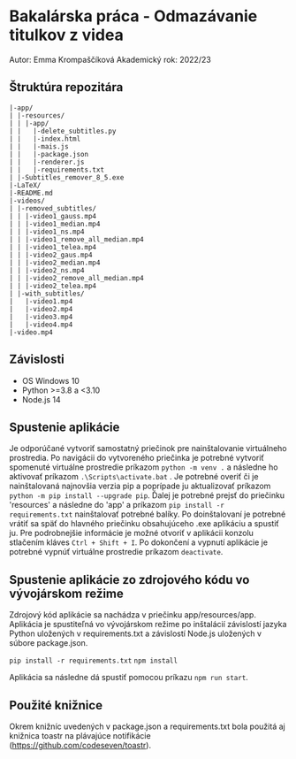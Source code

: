 # Bakalárska práca - Odmazávanie titulkov z videa

Autor: Emma Krompaščíková
Akademický rok: 2022/23

## Štruktúra repozitára
```CD-ROM
|-app/
| |-resources/
| | |-app/     
| |   |-delete_subtitles.py
| |   |-index.html
| |   |-mais.js
| |   |-package.json
| |   |-renderer.js
| |   |-requirements.txt
| |-Subtitles_remover_8_5.exe
|-LaTeX/
|-README.md
|-videos/
| |-removed_subtitles/
| | |-video1_gauss.mp4
| | |-video1_median.mp4
| | |-video1_ns.mp4
| | |-video1_remove_all_median.mp4
| | |-video1_telea.mp4
| | |-video2_gaus.mp4
| | |-video2_median.mp4
| | |-video2_ns.mp4
| | |-video2_remove_all_median.mp4
| | |-video2_telea.mp4
| |-with_subtitles/
|   |-video1.mp4
|   |-video2.mp4
|   |-video3.mp4
|   |-video4.mp4
|-video.mp4
```
## Závislosti
- OS Windows 10
- Python >=3.8 a <3.10
- Node.js 14

## Spustenie aplikácie
Je odporúčané vytvoriť samostatný priečinok pre nainštalovanie virtuálneho prostredia.
Po navigácii do vytvoreného priečinka je potrebné vytvoriť spomenuté virtuálne prostredie príkazom `python -m venv .` a následne ho aktivovať príkazom `.\Scripts\activate.bat` . Je potrebné overiť či je nainštalovaná najnovšia verzia pip a poprípade ju aktualizovať príkazom `python -m pip install --upgrade pip`. Ďalej je potrebné prejsť do priečinku 'resources' a následne do 'app' a príkazom `pip install -r requirements.txt` nainštalovať potrebné balíky. Po doinštalovaní je potrebné vrátiť sa späť do hlavného priečinku obsahujúceho .exe aplikáciu a spustiť ju. Pre podrobnejšie informácie je možné otvoriť v aplikácii konzolu stlačením kláves `Ctrl + Shift + I`. Po dokončení a vypnutí  aplikácie je potrebné vypnúť virtuálne prostredie príkazom `deactivate`.

## Spustenie aplikácie zo zdrojového kódu vo vývojárskom režime
Zdrojový kód aplikácie sa nachádza v priečinku app/resources/app. Aplikácia je spustiteľná vo vývojárskom režime po inštalácií závislostí jazyka Python uložených v requirements.txt a závislostí Node.js uložených v súbore package.json.

`pip install -r requirements.txt`
`npm install`

Aplikácia sa následne dá spustiť pomocou príkazu `npm run start`.

## Použité knižnice
Okrem knižníc uvedených v package.json a requirements.txt bola použitá aj knižnica toastr na plávajúce notifikácie (https://github.com/codeseven/toastr).
